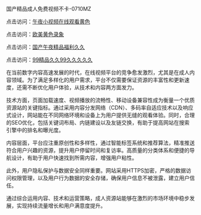 国产精品成人免费视频不卡-0710MZ

点击访问：<a href="https://heiliaowzu4ur.pages.dev">午夜小视频在线观看黄色</a>

点击访问：<a href="https://heiliaoxqkkct.pages.dev">欧美黄色录象</a>

点击访问：<a href="https://heiliaoga6s9v.pages.dev">国产午夜精品福利久久</a>

点击访问：<a href="https://heiliao2dmwwy.pages.dev">99精品久久99久久久久久</a>

在当前数字内容高速发展的时代，在线视频平台的竞争愈发激烈，尤其是在成人内容领域。为了满足多样化的用户需求，平台不仅需要保证资源的丰富性和更新速度，还需不断优化用户体验，从技术和内容两方面发力。

技术方面，页面加载速度、视频播放的流畅性、移动设备兼容性成为衡量一个优质资源站的关键指标。通过采用内容分发网络（CDN）、多码率自适应技术以及响应式设计，网站能在不同网络环境和设备上为用户提供无缝的观看体验。同时，合理的SEO优化，包括关键词布局、内链建设以及友链交换，有助于提高网站在搜索引擎中的排名和曝光度。

内容层面，平台应注重原创性和多样性，通过智能标签系统和推荐算法，精准推送符合用户兴趣的资源，提升用户停留时间和复访率。高质量的分类体系和便捷的导航设计，有助于用户快速找到所需内容，增强用户粘性。

此外，用户隐私保护与数据安全同样重要。网站采用HTTPS加密，严格的数据访问权限管理，以及用户行为数据的安全存储，确保用户信息不被泄露，建立用户信任。

通过综合运用内容、技术和运营策略，成人资源站能够在激烈的市场环境中稳步发展，实现持续流量增长和用户满意度提升。

<span style="display:none;">[Canonical link]( ）</span>
